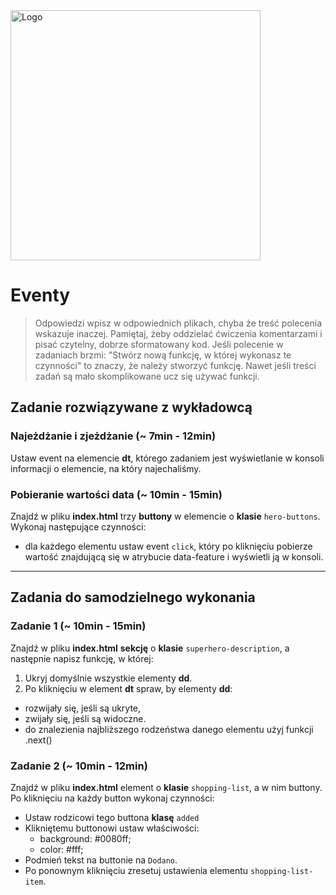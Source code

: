 <img alt="Logo" src="http://coderslab.pl/svg/logo-coderslab.svg" width="400">

# Eventy

> Odpowiedzi wpisz w odpowiednich plikach, chyba że treść polecenia wskazuje inaczej.
Pamiętaj, żeby oddzielać ćwiczenia komentarzami i pisać czytelny, dobrze sformatowany kod.
Jeśli  polecenie w zadaniach brzmi: "Stwórz nową funkcję, w której wykonasz te czynności" to znaczy, że
należy stworzyć funkcję. Nawet jeśli treści zadań są mało skomplikowane
ucz się używać funkcji.


## Zadanie rozwiązywane z wykładowcą

### Najeżdżanie i zjeżdżanie  (~ 7min - 12min)
 Ustaw event na elemencie **dt**, którego zadaniem jest wyświetlanie w konsoli informacji o elemencie, na który najechaliśmy.

 ### Pobieranie wartości data  (~ 10min - 15min)
   Znajdź w pliku **index.html** trzy **buttony** w elemencie o **klasie** ```hero-buttons```. Wykonaj następujące czynności:
 * dla każdego elementu ustaw event ```click```, który po kliknięciu pobierze wartość znajdującą się w atrybucie data-feature i wyświetli ją w konsoli.

-------------------------------------------------------------------------------

## Zadania do samodzielnego wykonania

### Zadanie 1 (~ 10min - 15min)

Znajdź w pliku **index.html** **sekcję** o **klasie** ```superhero-description```, a następnie napisz funkcję, w której:
1. Ukryj domyślnie wszystkie elementy **dd**.
2. Po kliknięciu w element **dt** spraw, by elementy **dd**:
* rozwijały się, jeśli są ukryte,
* zwijały się, jeśli są widoczne.
* do znalezienia najbliższego rodzeństwa danego elementu użyj funkcji .next()

### Zadanie 2  (~ 10min - 12min)

Znajdź w pliku **index.html** element o **klasie** ```shopping-list```, a w nim buttony. Po kliknięciu na każdy button wykonaj czynności:
* Ustaw rodzicowi tego buttona **klasę** ```added```
* Klikniętemu buttonowi ustaw właściwości:
  - background: #0080ff;
  - color: #fff;
* Podmień tekst na buttonie na ```Dodano```.
* Po ponownym kliknięciu zresetuj ustawienia elementu ```shopping-list-item```.
